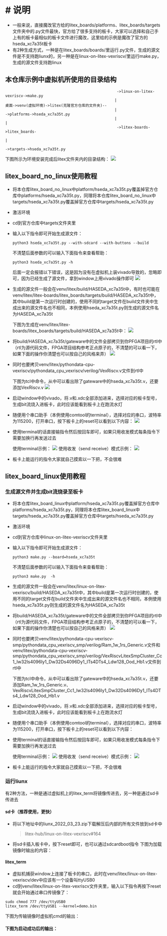 # # 说明
* 一般来说，直接魔改官方给的litex_boards/platforms、litex_boards/targets文件夹中的.py文件最快，官方给了很多支持的板卡，大家可以选择和自己手上有的板卡最相似的板卡文件进行魔改，这里给的示例是魔改了官方的hseda_xc7a35t板卡
* 有2种生成方式，一种是在litex_boards/boards/里运行.py文件，生成的源文件是不支持跑liunx的，另一种是在linux-on-litex-vexriscv/里运行make.py，生成的源文件支持跑linux
## 本仓库示例中虚拟机所使用的目录结构
  ```
                                                    ->linux-on-litex-vexriscv->make.py
                                                   |
  桌面->venv(虚拟环境)->litex(克隆官方仓库的文件夹)--
                                                   |                              ->platforms->hseda_xc7a35t.py
                                                   |                             |
                                                    ->litex-boards->litex_boards-
                                                                                 |
                                                                                  ->targets->hseda_xc7a35t.py
  ```
  下图所示为环境安装完成后litex文件夹内的目录结构：
  ![](https://github.com/nmdbxqmz/litex-in-davinciA7/blob/master/images/litex_dir_stucture.png)
## litex_board_no_linux使用教程
* 将本仓库litex_board_no_linux中platform/hseda_xc7a35t.py覆盖掉官方仓库中platforms/hseda_xc7a35t.py，同理将本仓库litex_board_no_linux中targets/hseda_xc7a35t.py覆盖掉官方仓库中targets/hseda_xc7a35t.py
* 激活环境
* cd到官方仓库中targets文件夹里
* 输入以下指令即可开始生成源文件：
  ```
  python3 hseda_xc7a35t.py --with-sdcard --with-buttons --build
  ```
  不清楚后面参数的可以输入下面指令来查看帮助：
  ```
  python3 hseda_xc7a35t.py -h
  ```
  后面一定会报错以下错误，这是因为没有在虚拟机上装vivado导致的，忽略即可，因为已经生成了源文件，拿到window上用vivado操作即可
  ![](https://github.com/nmdbxqmz/litex-in-davinciA7/blob/master/images/vivado_error.png)
* 生成的源文件一般会在venv/litex/build/HASEDA_xc7a35t中，有时也可能在venv/litex/litex-boards/litex_boards/targets/build/HASEDA_xc7a35t中，其中build是第一次运行时创建的，使用不同的target文件在build文件夹中生成出来的源文件名也不相同，本例使用hseda_xc7a35t.py则生成的源文件名为HASEDA_xc7a35t
  
  下图为生成在venv/litex/litex-boards/litex_boards/targets/build/HASEDA_xc7a35t中：
  ![](https://github.com/nmdbxqmz/litex-in-davinciA7/blob/master/images/build_dir.png)
* 将build/HASEDA_xc7a35t/gateware中的文件全部拷贝到你PFGA项目的rtl中（rtl为源代码文件，FPGA项目结构参考正点原子的，不清楚的可以看一下，如果下面的操作你清楚也可以按自己的风格来弄）
  ![](https://github.com/nmdbxqmz/litex-in-davinciA7/blob/master/images/gateware.png)
* 同时也要拷贝venv/litex/pythondata-cpu-vexriscv/pythondata_cpu_vexriscv/verilog/VexRiscv.v文件到rtl中
  
  下图为tcl中命令，从中可以看出除了gateware中的hseda_xc7a35t.v，还要添加VexRiscv.v
   ![](https://github.com/nmdbxqmz/litex-in-davinciA7/blob/master/images/add_addtional.png)
* 启动window中的vivado，将.v和.xdc全部添加进来，选择对应的板卡型号，生成bit流烧入进板卡，此时应该能看到板卡上在跑流水灯
* 随便用个串口助手（本例使用comtool的terminal），选择对应的串口，波特率为115200，打开串口，按下板卡上的reset可以看到以下内容：
  ![](https://github.com/nmdbxqmz/litex-in-davinciA7/blob/master/images/output_information.png)
* 使用terminal的话直接输指令然后按回车即可，如果只用收发模式每条指令下需要加换行再发送过去
  
  使用terminal示例：
  ![](https://github.com/nmdbxqmz/litex-in-davinciA7/blob/master/images/comtool_terminal.png)
  使用收发（send receive）模式示例：
  ![](https://github.com/nmdbxqmz/litex-in-davinciA7/blob/master/images/comtool_send_receive.png)
* 板卡上能运行的指令大家就自己摸索以一下把，不会很难
## litex_board_linux使用教程
### 生成源文件并生成bit流烧录至板卡
  * 将本仓库litex_board_linux中platform/hseda_xc7a35t.py覆盖掉官方仓库中platforms/hseda_xc7a35t.py，同理将本仓库litex_board_linux中targets/hseda_xc7a35t.py覆盖掉官方仓库中targets/hseda_xc7a35t.py
  * 激活环境
  * cd到官方仓库中linux-on-litex-vexriscv文件夹里
  * 输入以下指令即可开始生成源文件：
    ```
    python3 make.py --board=hseda_xc7a35t
    ```
    不清楚后面参数的可以输入下面指令来查看帮助：
    ```
    python3 make.py  -h
    ```
  * 生成的源文件一般会在venv/litex/linux-on-litex-vexriscv/build/HASEDA_xc7a35t中，其中build是第一次运行时创建的，使用不同的target文件在build文件夹中生成出来的源文件名也不相同，本例使用hseda_xc7a35t.py则生成的源文件名为HASEDA_xc7a35t
  * 将build/HASEDA_xc7a35t/gateware中的文件全部拷贝到你PFGA项目的rtl中（rtl为源代码文件，FPGA项目结构参考正点原子的，不清楚的可以看一下，如果下面的操作你清楚也可以按自己的风格来弄）
    ![](https://github.com/nmdbxqmz/litex-in-davinciA7/blob/master/images/gateware.png)
  * 同时也要拷贝venv/litex/pythondata-cpu-vexriscv-smp/pythondata_cpu_vexriscv_smp/verilog/Ram_1w_1rs_Generic.v文件和venv/litex/pythondata-cpu-vexriscv-smp/pythondata_cpu_vexriscv_smp/verilog/VexRiscvLitexSmpCluster_Cc1_Iw32Is4096Iy1_Dw32Ds4096Dy1_ITs4DTs4_Ldw128_Ood_Hb1.v文件到rtl中
    
    下图为tcl中命令，从中可以看出除了gateware中的hseda_xc7a35t.v，还要添加Ram_1w_1rs_Generic.v、VexRiscvLitexSmpCluster_Cc1_Iw32Is4096Iy1_Dw32Ds4096Dy1_ITs4DTs4_Ldw128_Ood_Hb1.v
    ![]()
  * 启动window中的vivado，将.v和.xdc全部添加进来，选择对应的板卡型号，生成bit流烧入进板卡，此时应该能看到板卡上在跑流水灯
  * 随便用个串口助手（本例使用comtool的terminal），选择对应的串口，波特率为115200，打开串口，按下板卡上的reset可以看到以下内容：
    ![]()
  * 使用terminal的话直接输指令然后按回车即可，如果只用收发模式每条指令下需要加换行再发送过去
    
    使用terminal示例：
    ![](https://github.com/nmdbxqmz/litex-in-davinciA7/blob/master/images/comtool_terminal.png)
    使用收发（send receive）模式示例：
    ![](https://github.com/nmdbxqmz/litex-in-davinciA7/blob/master/images/comtool_send_receive.png)
  * 板卡上能运行的指令大家就自己摸索以一下把，不会很难
### 运行liunx
有2种方法，一种是通过虚拟机上的litex_term将镜像传进去，另一种是通过sd卡传进去
#### sd卡（推荐使用，更快）
* 将以下地址中的liunx_2022_03_23.zip下载解压后内部的所有文件放到sd卡中
  
  >litex-hub/linux-on-litex-vexriscv#164
* 将sd卡插入板卡中，按下reset即可，也可以通过sdcardboot指令
  下图为加载镜像时输出的内容：
  ![]()
#### litex_term
* 虚拟机捕获window上连接了板卡的串口，此时在venv/litex/linux-on-litex-vexriscv/dev中应该有一个设备叫ttyUSB0
* cd到venv/litex/linux-on-litex-vexriscv文件夹里，输入以下指令再按下reset就会开始通过串口传镜像了：
```
sudo chmod 777 /dev/ttyUSB0
litex_term /dev/ttyUSB1 --kernel=demo.bin
```
下图为传输镜像时虚拟机cmd的输出：
![]()

#### 下图为启动成功后的输出：
![]()


